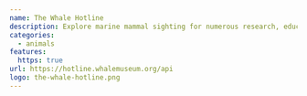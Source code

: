 ```yaml
---
name: The Whale Hotline
description: Explore marine mammal sighting for numerous research, education and management.
categories:
  - animals
features:
  https: true
url: https://hotline.whalemuseum.org/api
logo: the-whale-hotline.png
---
```

